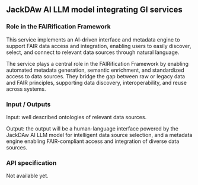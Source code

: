 ## JackDAw AI LLM model integrating GI services

### Role in the FAIRification Framework
This service implements an AI-driven interface and metadata engine to support FAIR data access and integration, enabling users to easily discover, select, and connect to relevant data sources through natural language.

The service plays a central role in the FAIRification Framework by enabling automated metadata generation, semantic enrichment, and standardized access to data sources. They bridge the gap between raw or legacy data and FAIR principles, supporting data discovery, interoperability, and reuse across systems.

### Input / Outputs

Input: well described ontologies of relevant data sources.

Output: the output will be a human-language interface powered by the JackDAw AI LLM model for intelligent data source selection, and a metadata engine enabling FAIR-compliant access and integration of diverse data sources.

### API specification

Not available yet.
